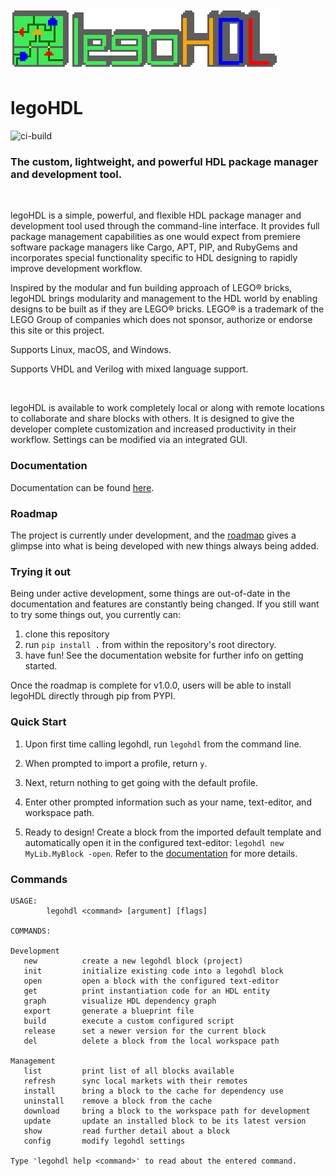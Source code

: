# ![](./docs/assets/title_3x.png)

# legoHDL
![ci-build](https://github.com/c-rus/legohdl/actions/workflows/build.yml/badge.svg)
### The custom, lightweight, and powerful HDL package manager and development tool.
  
<br />  

legoHDL is a simple, powerful, and flexible HDL package manager and development tool used through the command-line interface. It provides full package management capabilities as one would expect from premiere software package managers like Cargo, APT, PIP, and RubyGems and incorporates special functionality specific to HDL designing to rapidly improve development workflow.

Inspired by the modular and fun building approach of LEGO® bricks, legoHDL brings modularity and management to the HDL world by enabling designs to be built as if they are LEGO® bricks. LEGO® is a trademark of the LEGO Group of companies which does not sponsor, authorize or endorse this site or this project.

Supports Linux, macOS, and Windows.

Supports VHDL and Verilog with mixed language support.

<br />

legoHDL is available to work completely local or along with remote locations to collaborate and share blocks with others. It is designed to give the developer complete customization and increased productivity in their workflow. Settings can be modified via an integrated GUI.
<br /> 

### __Documentation__

Documentation can be found [here](https://legohdl.readthedocs.io/en/latest/index.html). 


### __Roadmap__
The project is currently under development, and the [roadmap](https://github.com/c-rus/legoHDL/projects/1) gives a glimpse into what is being developed with new things always being added.

### __Trying it out__
Being under active development, some things are out-of-date in the documentation and features are constantly being changed. If you still want to try some things out, you currently can:
1. clone this repository
2. run `pip install .` from within the repository's root directory.
3. have fun! See the documentation website for further info on getting started.

Once the roadmap is complete for v1.0.0, users will be able to install legoHDL directly through pip from PYPI.

### __Quick Start__

1. Upon first time calling legohdl, run `legohdl` from the command line.

2. When prompted to import a profile, return `y`.

3. Next, return nothing to get going with the default profile.

4. Enter other prompted information such as your name, text-editor, and workspace path.

5. Ready to design! Create a block from the imported default template and automatically open it in the configured text-editor: `legohdl new MyLib.MyBlock -open`. Refer
to the [documentation](https://hdl.notion.site/legoHDL-f798525eee2f4378bcf5e970ae6373cf) for more details.

### Commands

```
USAGE:             
        legohdl <command> [argument] [flags]            

COMMANDS:

Development
   new          create a new legohdl block (project)
   init         initialize existing code into a legohdl block
   open         open a block with the configured text-editor
   get          print instantiation code for an HDL entity
   graph        visualize HDL dependency graph
   export       generate a blueprint file
   build        execute a custom configured script
   release      set a newer version for the current block
   del          delete a block from the local workspace path

Management
   list         print list of all blocks available
   refresh      sync local markets with their remotes
   install      bring a block to the cache for dependency use
   uninstall    remove a block from the cache
   download     bring a block to the workspace path for development
   update       update an installed block to be its latest version
   show         read further detail about a block
   config       modify legohdl settings

Type 'legohdl help <command>' to read about the entered command.

```
